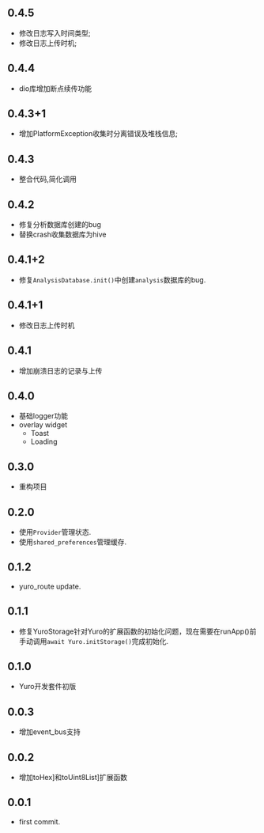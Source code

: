 ## 0.4.5

* 修改日志写入时间类型;
* 修改日志上传时机;

## 0.4.4

* dio库增加断点续传功能

## 0.4.3+1

* 增加PlatformException收集时分离错误及堆栈信息;

## 0.4.3

* 整合代码,简化调用

## 0.4.2

* 修复分析数据库创建的bug
* 替换crash收集数据库为hive

## 0.4.1+2

* 修复`AnalysisDatabase.init()`中创建`analysis`数据库的bug.

## 0.4.1+1

* 修改日志上传时机

## 0.4.1

* 增加崩溃日志的记录与上传

## 0.4.0

* 基础logger功能
* overlay widget
    * Toast
    * Loading

## 0.3.0

* 重构项目

## 0.2.0

* 使用`Provider`管理状态.
* 使用`shared_preferences`管理缓存.

## 0.1.2

* yuro_route update.

## 0.1.1

* 修复YuroStorage针对Yuro的扩展函数的初始化问题，现在需要在runApp()前手动调用`await Yuro.initStorage()`完成初始化.

## 0.1.0

* Yuro开发套件初版

## 0.0.3

* 增加event_bus支持

## 0.0.2

* 增加toHex]和toUint8List]扩展函数

## 0.0.1

* first commit.